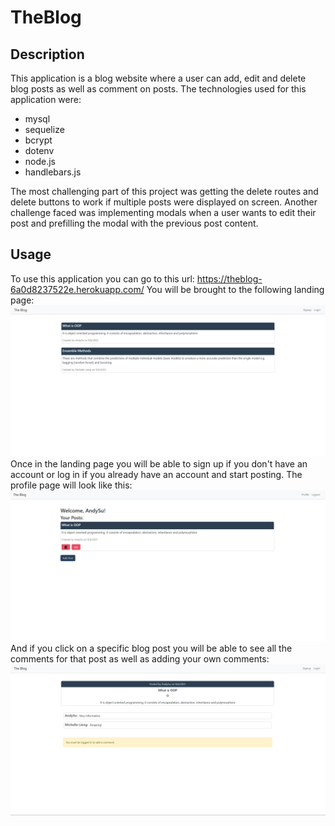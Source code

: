 # TheBlog

## Description

This application is a blog website where a user can add, edit and delete blog posts as well as comment on posts. The technologies used for this application were:
- mysql
- sequelize
- bcrypt
- dotenv
- node.js
- handlebars.js

The most challenging part of this project was getting the delete routes and delete buttons to work if multiple posts were displayed on screen. Another challenge faced was implementing modals when a user wants to edit their post and prefilling the modal with the previous post content.

## Usage

To use this application you can go to this url: https://theblog-6a0d8237522e.herokuapp.com/
You will be brought to the following landing page:
![Landing Page](/public/images/landing.png)
Once in the landing page you will be able to sign up if you don't have an account or log in if you already have an account and start posting.
The profile page will look like this:
![Profile](/public/images/profile.png)
And if you click on a specific blog post you will be able to see all the comments for that post as well as adding your own comments:
![Comments](/public/images/comment.png)